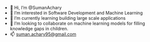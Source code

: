 - 👋 Hi, I’m @SumanAchary
- 👀 I’m interested in Software Development and Machine Learning
- 🌱 I’m currently learning building large scale applications
- 💞️ I’m looking to collaborate on machine learning models for filling knowledge gaps in children.
- 📫 suman.achary95@gmail.com

<!---
SumanAchary/SumanAchary is a ✨ special ✨ repository because its `README.md` (this file) appears on your GitHub profile.
You can click the Preview link to take a look at your changes.
--->
